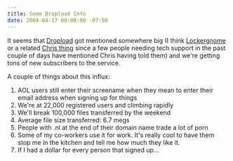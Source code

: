 ```yaml
---
title: Some Dropload Info
date: 2004-04-17 00:00:00 -07:00
---
```


<p>
It seems that <a href="http://www.dropload.com/">Dropload</a> got mentioned somewhere big (I think <a href="http://www.lockergnome.com/">Lockergnome</a> or a related <a href="http://chris.pirillo.com/">Chris thing</a> since a few people needing tech support in the past couple of days have mentioned Chris having told them) and we're getting tons of new subscribers to the service.
</p>
<p>
A couple of things about this influx:
<ol>
<li>AOL users still enter their screename when they mean to enter their email address when signing up for things</li>
<li>We're at 22,000 registered users and climbing rapidly</li>
<li>We'll break 100,000 files transferred by the weekend</li>
<li>Average file size transferred: 6.7 megs</li>
<li>People with .nl at the end of their domain name trade a lot of porn</li>
<li>Some of my co-workers use it for work. It's really cool to have them stop me in the kitchen and tell me how much they like it.</li>
<li>If I had a dollar for every person that signed up...</li>
</ol>
</p>
